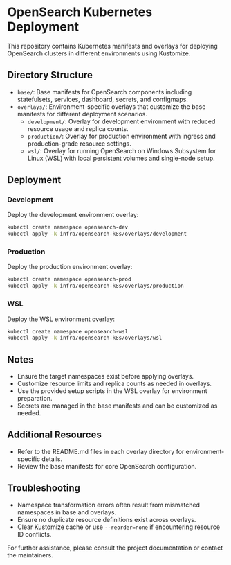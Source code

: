 # OpenSearch Kubernetes Deployment

This repository contains Kubernetes manifests and overlays for deploying OpenSearch clusters in different environments using Kustomize.

## Directory Structure

- `base/`: Base manifests for OpenSearch components including statefulsets, services, dashboard, secrets, and configmaps.
- `overlays/`: Environment-specific overlays that customize the base manifests for different deployment scenarios.
  - `development/`: Overlay for development environment with reduced resource usage and replica counts.
  - `production/`: Overlay for production environment with ingress and production-grade resource settings.
  - `wsl/`: Overlay for running OpenSearch on Windows Subsystem for Linux (WSL) with local persistent volumes and single-node setup.

## Deployment

### Development

Deploy the development environment overlay:

```bash
kubectl create namespace opensearch-dev
kubectl apply -k infra/opensearch-k8s/overlays/development
```

### Production

Deploy the production environment overlay:

```bash
kubectl create namespace opensearch-prod
kubectl apply -k infra/opensearch-k8s/overlays/production
```

### WSL

Deploy the WSL environment overlay:

```bash
kubectl create namespace opensearch-wsl
kubectl apply -k infra/opensearch-k8s/overlays/wsl
```

## Notes

- Ensure the target namespaces exist before applying overlays.
- Customize resource limits and replica counts as needed in overlays.
- Use the provided setup scripts in the WSL overlay for environment preparation.
- Secrets are managed in the base manifests and can be customized as needed.

## Additional Resources

- Refer to the README.md files in each overlay directory for environment-specific details.
- Review the base manifests for core OpenSearch configuration.

## Troubleshooting

- Namespace transformation errors often result from mismatched namespaces in base and overlays.
- Ensure no duplicate resource definitions exist across overlays.
- Clear Kustomize cache or use `--reorder=none` if encountering resource ID conflicts.

For further assistance, please consult the project documentation or contact the maintainers.
